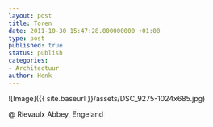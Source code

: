 ```yaml
---
layout: post
title: Toren
date: 2011-10-30 15:47:28.000000000 +01:00
type: post
published: true
status: publish
categories:
- Architectuur
author: Henk
---
```

![Image]({{ site.baseurl }}/assets/DSC_9275-1024x685.jpg)


@ Rievaulx Abbey, Engeland
